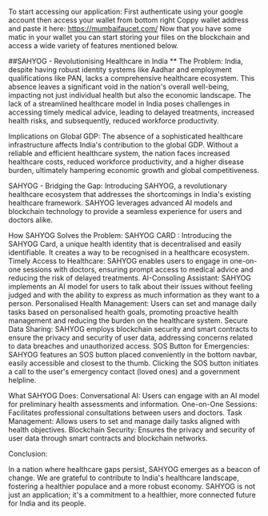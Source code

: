 To start accessing our application: First authenticate using your google account then access your wallet from bottom right
Coppy wallet address and paste it here: https://mumbaifaucet.com/
Now that you have some matic in your wallet you can start storing your files on the blockchain and access a wide variety of features mentioned below.

##SAHYOG - Revolutionising Healthcare in India
**
The Problem:
India, despite having robust identity systems like Aadhar and employment qualifications like PAN, lacks a comprehensive healthcare ecosystem. This absence leaves a significant void in the nation's overall well-being, impacting not just individual health but also the economic landscape. The lack of a streamlined healthcare model in India poses challenges in accessing timely medical advice, leading to delayed treatments, increased health risks, and subsequently, reduced workforce productivity.

Implications on Global GDP:
The absence of a sophisticated healthcare infrastructure affects India's contribution to the global GDP. Without a reliable and efficient healthcare system, the nation faces increased healthcare costs, reduced workforce productivity, and a higher disease burden, ultimately hampering economic growth and global competitiveness.

SAHYOG - Bridging the Gap:
Introducing SAHYOG, a revolutionary healthcare ecosystem that addresses the shortcomings in India's existing healthcare framework. SAHYOG leverages advanced AI models and blockchain technology to provide a seamless experience for users and doctors alike.

How SAHYOG Solves the Problem:
SAHYOG CARD :  Introducing the SAHYOG Card, a unique health identity that is decentralised and easily identifiable. It creates a way to be recognised in a healthcare ecosystem.
Timely Access to Healthcare: SAHYOG enables users to engage in one-on-one sessions with doctors, ensuring prompt access to medical advice and reducing the risk of delayed treatments.
AI-Consoling Assistant: SAHYOG implements an AI model for users to talk about their issues without feeling judged and with the ability to express as much information as they want to a person.
Personalised Health Management: Users can set and manage daily tasks based on personalised health goals, promoting proactive health management and reducing the burden on the healthcare system.
Secure Data Sharing: SAHYOG employs blockchain security and smart contracts to ensure the privacy and security of user data, addressing concerns related to data breaches and unauthorized access.
SOS Button for Emergencies: SAHYOG features an SOS button placed conveniently in the bottom navbar, easily accessible and closest to the thumb. Clicking the SOS button initiates a call to the user's emergency contact (loved ones) and a government helpline.

What SAHYOG Does:
Conversational AI: Users can engage with an AI model for preliminary health assessments and information.
One-on-One Sessions: Facilitates professional consultations between users and doctors.
Task Management: Allows users to set and manage daily tasks aligned with health objectives.
Blockchain Security: Ensures the privacy and security of user data through smart contracts and blockchain networks.


Conclusion:

In a nation where healthcare gaps persist, SAHYOG emerges as a beacon of change. We are grateful to contribute to India's healthcare landscape, fostering a healthier populace and a more robust economy. SAHYOG is not just an application; it's a commitment to a healthier, more connected future for India and its people.
